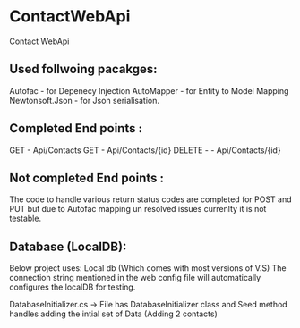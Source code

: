# ContactWebApi
Contact WebApi 


Used follwoing pacakges:
------------------------

Autofac - for Depenecy Injection
AutoMapper - for Entity to Model Mapping 
Newtonsoft.Json - for Json serialisation.


Completed End points :
----------------------
GET   - Api/Contacts
GET   - Api/Contacts/{id}
DELETE - - Api/Contacts/{id}

Not completed End points :
--------------------------
The code to handle various return status codes are completed for POST and PUT 
but due to Autofac mapping un resolved issues currenlty it is not testable. 

Database (LocalDB):
-------------------
Below project uses: Local db (Which comes with most versions of V.S)
The connection string mentioned in the web config file will automatically configures the localDB for testing.
<connectionStrings>
    <add connectionString="Data Source=(localdb)\MSSQLLocalDB;Initial Catalog=TestDatabase;Integrated Security=True" name="DefaultConnection" providerName="System.Data.SqlClient" />
  </connectionStrings>
  
DatabaseInitializer.cs -> File has DatabaseInitializer class and Seed method handles adding the intial set of Data (Adding 2 contacts) 